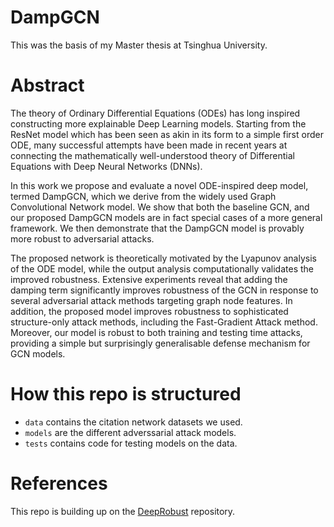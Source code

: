 # DampGCN
This was the basis of my Master thesis at Tsinghua University.

# Abstract
The theory of Ordinary Differential Equations (ODEs) has long inspired constructing more explainable Deep Learning models. Starting from the ResNet model which has been seen as akin in its form to a simple first order ODE, many successful attempts have been made in recent years at connecting the mathematically well-understood theory of Differential Equations with Deep Neural Networks (DNNs).

In this work we propose and evaluate a novel ODE-inspired deep model, termed DampGCN, which we derive from the widely used Graph Convolutional Network model. We show that both the baseline GCN, and our proposed DampGCN models are in fact special cases of a more general framework. We then demonstrate that the DampGCN
model is provably more robust to adversarial attacks.

The proposed network is theoretically motivated by the Lyapunov analysis of the ODE
model, while the output analysis computationally validates the improved robustness. Extensive experiments reveal that adding the damping term significantly improves robustness of the GCN in response to several adversarial attack methods targeting graph node features. In addition, the proposed model improves robustness to sophisticated structure-only attack methods, including the Fast-Gradient Attack method.
Moreover, our model is robust to both training and testing time attacks, providing a
simple but surprisingly generalisable defense mechanism for GCN models.

# How this repo is structured
* `data` contains the citation network datasets we used.
* `models` are the different adverssarial attack models.
* `tests` contains code for testing models on the data.

# References
This repo is building up on the [DeepRobust](https://github.com/DSE-MSU/DeepRobust) repository.

